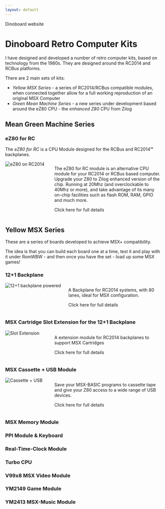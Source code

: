 ```yaml
---
layout: default
---
```



Dinoboard website


# Dinoboard Retro Computer Kits

I have designed and developed a number of retro computer kits, based on technology from the 1980s.  They are designed around the RC2014 and RCBus platforms.

There are 2 main sets of kits:

* *Yellow MSX Series* - a series of RC2014/RCBus compatible modules, when connected together allow for a full working reproduction of an original MSX Computer
* *Green Mean Machine Series* - a new series under development based around the eZ80 CPU - the *enhanced Z80* CPU from Zilog


## Mean Green Machine Series

### eZ80 for RC

The *eZ80 for RC* is a CPU Module designed for the RCBus and RC2014<strong>&trade;</strong> backplanes.

<style>
  .product-listing {
    display: flex;
  }
  .product-listing > div:first-child {
    flex: 30%;
  }
  .product-listing > div:first-child img {
    max-width: 100%;
  }
  .product-listing > div:nth-child(2) {
    flex: 70%;
    padding-left: 10px;
  }
  .product-listing a {
    display: block;
    text-decoration: none;
    color: inherit;
  }
  .product-listing img {
    transition: transform 0.3s ease;
  }
  .product-listing img:hover {
    transform: scale(1.05);
  }
</style>

<div class="product-listing">
  <div>
    <a href="./ez80-for-rc"><img src="{{ site.baseurl }}/assets/images/eZ80-V1.7-installed-profile-front.jpg" alt="eZ80 on RC2014"></a>
  </div>
  <div>
    <p>The eZ80 for RC module is an alternative CPU module for your RC2014 or RCBus based computer.  Upgrade your Z80 to Zilog enhanced version of the chip.  Running at 20Mhz (and overclockable to 40Mhz or more), and take advantage of its many on-chip facilities such as flash ROM, RAM, GPIO and much more.</p>
    <p><a href="./ez80-for-rc">Click here for full details</a></p>
  </div>
</div>

## Yellow MSX Series

These are a series of boards developed to achieve MSX+ compatibility.

The idea is that you can build each board one at a time, test it and play with it under RomWBW - and then once you have the set - load up some MSX games!

### 12+1 Backplane

<div class="product-listing">
  <div style="flex: 45%">
    <a href="./backplane"><img src="{{ site.baseurl }}/assets/backplane/profile-powered.jpg" alt="12+1 backplane powered"></a>
  </div>
  <div>
    <p>A Backplane for RC2014 systems, with 80 lanes, ideal for MSX configuration.</p>
    <p><a href="./backplane">Click here for full details</a></p>
  </div>
</div>

### MSX Cartridge Slot Extension for the 12+1 Backplane

<div class="product-listing">
  <div>
    <a href="./slot-extension"><img src="{{ site.baseurl }}/assets/slot-extension/profile-powered.jpg" alt="Slot Extension"></a>
  </div>
  <div>
    <p>A extension module for RC2014 backplanes to support MSX Cartridges</p>
    <p><a href="./slot-extension">Click here for full details</a></p>
  </div>
</div>

### MSX Cassette + USB Module

<div class="product-listing">
  <div>
    <a href="./cassette-and-usb"><img src="{{ site.baseurl }}/assets/cassette-and-usb/pcb-profile-usb-top.jpg" alt="Cassette + USB"></a>
  </div>
  <div>
    <p>Save your MSX-BASIC programs to cassette tape and give your Z80 access to a wide range of USB devices.</p>
    <p><a href="./cassette-and-usb">Click here for full details</a></p>
  </div>
</div>


### MSX Memory Module

### PPI Module & Keyboard

### Real-Time-Clock Module

### Turbo CPU

### V99x8 MSX Video Module

### YM2149 Game Module

### YM2413 MSX-Music Module
